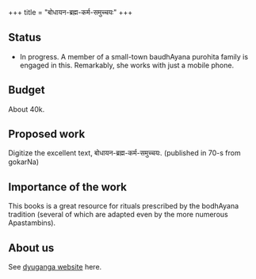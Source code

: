 +++
title = "बोधायन-ब्रह्म-कर्म-समुच्चयः"
+++

## Status
- In progress. A member of a small-town baudhAyana purohita family is engaged in this. Remarkably, she works with just a mobile phone.

## Budget
About 40k.

## Proposed work
Digitize the excellent text, बोधायन-ब्रह्म-कर्म-समुच्चयः. (published in 70-s from gokarNa)

## Importance of the work
This books is a great resource for rituals prescribed by the bodhAyana tradition (several of which are adapted even by the more numerous Apastambins).

## About us
See [dyuganga website](https://sanskrit.github.io/groups/dyuganga/) here.
